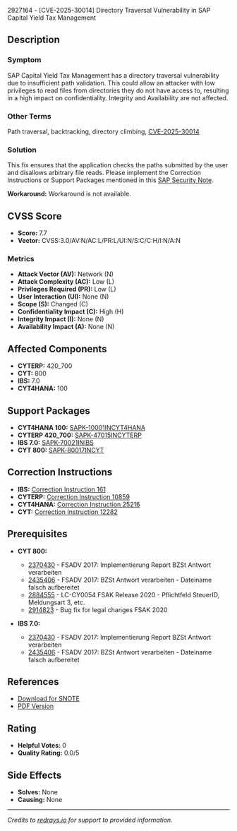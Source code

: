 2927164 - [CVE-2025-30014] Directory Traversal Vulnerability in SAP Capital Yield Tax Management

## Description

### Symptom
SAP Capital Yield Tax Management has a directory traversal vulnerability due to insufficient path validation. This could allow an attacker with low privileges to read files from directories they do not have access to, resulting in a high impact on confidentiality. Integrity and Availability are not affected.

### Other Terms
Path traversal, backtracking, directory climbing, [CVE-2025-30014](https://www.cve.org/CVERecord?id=CVE-2025-30014)

### Solution
This fix ensures that the application checks the paths submitted by the user and disallows arbitrary file reads. Please implement the Correction Instructions or Support Packages mentioned in this [SAP Security Note](https://me.sap.com/notes/0002927164).

**Workaround:** Workaround is not available.

## CVSS Score

- **Score:** 7.7
- **Vector:** CVSS:3.0/AV:N/AC:L/PR:L/UI:N/S:C/C:H/I:N/A:N

### Metrics
- **Attack Vector (AV):** Network (N)
- **Attack Complexity (AC):** Low (L)
- **Privileges Required (PR):** Low (L)
- **User Interaction (UI):** None (N)
- **Scope (S):** Changed (C)
- **Confidentiality Impact (C):** High (H)
- **Integrity Impact (I):** None (N)
- **Availability Impact (A):** None (N)

## Affected Components

- **CYTERP:** 420_700
- **CYT:** 800
- **IBS:** 7.0
- **CYT4HANA:** 100

## Support Packages

- **CYT4HANA 100:** [SAPK-10001INCYT4HANA](https://me.sap.com/supportpackage/SAPK-10001INCYT4HANA)
- **CYTERP 420_700:** [SAPK-47015INCYTERP](https://me.sap.com/supportpackage/SAPK-47015INCYTERP)
- **IBS 7.0:** [SAPK-70021INIBS](https://me.sap.com/supportpackage/SAPK-70021INIBS)
- **CYT 800:** [SAPK-80017INCYT](https://me.sap.com/supportpackage/SAPK-80017INCYT)

## Correction Instructions

- **IBS:** [Correction Instruction 161](https://me.sap.com/corrins/0002927164/161)
- **CYTERP:** [Correction Instruction 10859](https://me.sap.com/corrins/0002927164/10859)
- **CYT4HANA:** [Correction Instruction 25216](https://me.sap.com/corrins/0002927164/25216)
- **CYT:** [Correction Instruction 12282](https://me.sap.com/corrins/0002927164/12282)

## Prerequisites

- **CYT 800:** 
  - [2370430](https://me.sap.com/notes/2370430) - FSADV 2017: Implementierung Report BZSt Antwort verarbeiten
  - [2435406](https://me.sap.com/notes/2435406) - FSADV 2017: BZSt Antwort verarbeiten - Dateiname falsch aufbereitet
  - [2884555](https://me.sap.com/notes/2884555) - LC-CY0054 FSAK Release 2020 - Pflichtfeld SteuerID, Meldungsart 3, etc.
  - [2914823](https://me.sap.com/notes/2914823) - Bug fix for legal changes FSAK 2020

- **IBS 7.0:**
  - [2370430](https://me.sap.com/notes/2370430) - FSADV 2017: Implementierung Report BZSt Antwort verarbeiten
  - [2435406](https://me.sap.com/notes/2435406) - FSADV 2017: BZSt Antwort verarbeiten - Dateiname falsch aufbereitet

## References

- [Download for SNOTE](https://notesdownloads.sap.com/note/0040000000380862025)
- [PDF Version](https://userapps.support.sap.com/sap/support/sfm/notes/print/0002927164?language=en-US&token=4FF682CDDC509CE8555A8D7C9C00E7DC)

## Rating

- **Helpful Votes:** 0
- **Quality Rating:** 0.0/5

## Side Effects

- **Solves:** None
- **Causing:** None

---

*Credits to [redrays.io](https://redrays.io) for support to provided information.*